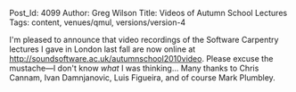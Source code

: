 Post_Id: 4099
Author: Greg Wilson
Title: Videos of Autumn School Lectures
Tags: content, venues/qmul, versions/version-4

<p>I'm pleased to announce that video recordings of the Software Carpentry lectures I gave in London last fall are now online at <a href="http://soundsoftware.ac.uk/autumnschool2010video">http://soundsoftware.ac.uk/autumnschool2010video</a>. Please excuse the mustache&mdash;I don't know <em>what</em> I was thinking... Many thanks to Chris Cannam, Ivan Damnjanovic, Luis Figueira, and of course Mark Plumbley.</p>
